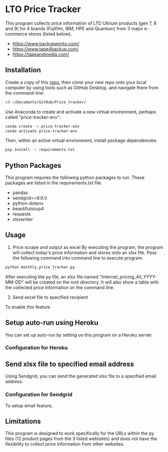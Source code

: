 # LTO Price Tracker

This program collects price information of LTO Ultrium products (gen 7, 8 and 9) for 4 brands (Fujifilm, IBM, HPE and Quantum) from 3 major e-commerce stores (listed below).

 + https://www.backupworks.com/
 + https://www.tape4backup.com/
 + https://tapeandmedia.com/

## Installation
Create a copy of this [repo](https://github.com/K-Fukasawa/Price_tracker), then clone your new repo onto your local computer by using tools such as GitHub Desktop, and navigate there from the command-line:

```sh
cd ~/Documents/GitHub/Price_tracker/
```

Use Anaconda to create and activate a new virtual environment, perhaps called "price-tracker-env":

```sh
conda create -n price-tracker-env
conda activate price-tracker-env
```

Then, within an active virtual environment, install package dependencies:

```sh
pip install -r requirements.txt
```

## Python Packages
This program requires the following python packages to run. These packages are listed in the requirements.txt file.

 + pandas
 + sendgrid==6.6.0
 + python-dotenv
 + beautifulsoup4
 + requests
 + xlsxwriter

## Usage
1. Price scrape and output as excel
By executing the program, the program will collect today's price information and stores onto an xlsx file.
Pass the following command into command line to execute program.

```sh
python monthly_price_tracker.py
```

After executing the py file, an xlsx file named "Internet_pricing_All_YYYY-MM-DD" will be created on the root directory. It will also show a table with the collected price information on the command line.

2. Send excel file to specified recipient
<Setup>
To enable this feature


## Setup auto-run using Heroku
You can set up auto-run by setting uo this program on a Heroku server.

### Configuration for Heroku

## Send xlsx file to specified email address
Using Sendgrid, you can send the generated xlsx file to a specified email address.

### Configuration for Sendgrid
To setup email feature, 


## Limitations
This program is designed to work specifically for the URLs within the py files (12 product pages from the 3 listed webisites) and does not have the flexibility to collect price information from other websites.